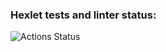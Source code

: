 ### Hexlet tests and linter status:
![Actions Status](https://github.com/sergeiwerty/layout-designer-project-lvl1/workflows/hexlet-check/badge.svg)